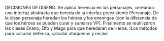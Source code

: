 DECISIONES DE DISEÑO:
Se aplicó herencia en los personajes, cereando una interfaz abstracta que hereda de la interfaz preexistente IPersonaje. De la clase personaje heredan los héroes y los enemigos (con la diferencia de que los héroes se pueden curar y sumarse VP). Finalmente se reutilizaron las clases Enano, Elfo y Mago para que heredaran de Heroe. (Los métodos para calcular defensa, calcular ataquenos y recibir 
